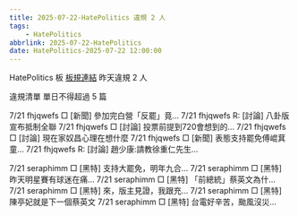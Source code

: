 ```yaml
---
title: 2025-07-22-HatePolitics 違規 2 人
tags:
    - HatePolitics
abbrlink: 2025-07-22-HatePolitics
date: HatePolitics-2025-07-22 12:00:00
---
```

HatePolitics 板 [板規連結](https://www.ptt.cc/bbs/HatePolitics/M.1617115262.A.D60.html)
昨天違規 2 人
<!-- more -->

違規清單
單日不得超過 5 篇

7/21 fhjqwefs □ [新聞] 參加完白營「反罷」竟…
7/21 fhjqwefs R: [討論] 八卦版宣布抵制全聯
7/21 fhjqwefs □ [討論] 投票前提到720會想到的…
7/21 fhjqwefs □ [討論] 現在家奴昌心理在想什麼
7/21 fhjqwefs □ [新聞] 表態支持罷免傅崐萁 童…
7/21 fhjqwefs R: [討論] 趙少康:請教徐重仁先生…

7/21 seraphimm □ [黑特] 支持大罷免，明年九合…
7/21 seraphimm □ [黑特] 昨天明星賽有球迷在痛…
7/21 seraphimm □ [黑特] 「前總統」蔡英文為什…
7/21 seraphimm □ [黑特] 來，版主見證，我跟充…
7/21 seraphimm □ [黑特] 陳亭妃就是下一個蔡英文
7/21 seraphimm □ [黑特] 台電好辛苦，颱風沒災…